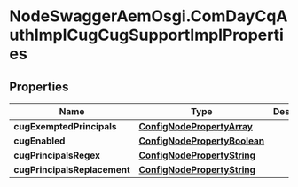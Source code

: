 # NodeSwaggerAemOsgi.ComDayCqAuthImplCugCugSupportImplProperties

## Properties
Name | Type | Description | Notes
------------ | ------------- | ------------- | -------------
**cugExemptedPrincipals** | [**ConfigNodePropertyArray**](ConfigNodePropertyArray.md) |  | [optional] 
**cugEnabled** | [**ConfigNodePropertyBoolean**](ConfigNodePropertyBoolean.md) |  | [optional] 
**cugPrincipalsRegex** | [**ConfigNodePropertyString**](ConfigNodePropertyString.md) |  | [optional] 
**cugPrincipalsReplacement** | [**ConfigNodePropertyString**](ConfigNodePropertyString.md) |  | [optional] 


